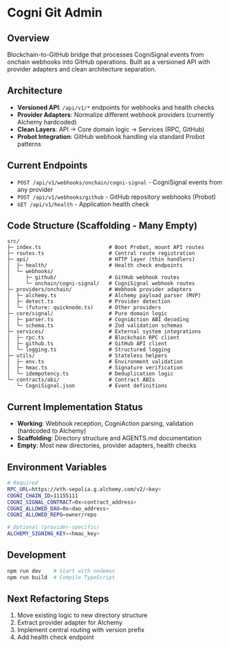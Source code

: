 # Cogni Git Admin

## Overview
Blockchain-to-GitHub bridge that processes CogniSignal events from onchain webhooks into GitHub operations. Built as a versioned API with provider adapters and clean architecture separation.

## Architecture
- **Versioned API**: `/api/v1/*` endpoints for webhooks and health checks
- **Provider Adapters**: Normalize different webhook providers (currently Alchemy hardcoded)
- **Clean Layers**: API → Core domain logic → Services (RPC, GitHub)
- **Probot Integration**: GitHub webhook handling via standard Probot patterns

## Current Endpoints
- `POST /api/v1/webhooks/onchain/cogni-signal` - CogniSignal events from any provider
- `POST /api/v1/webhooks/github` - GitHub repository webhooks (Probot)
- `GET /api/v1/health` - Application health check

## Code Structure (Scaffolding - Many Empty)
```
src/
├─ index.ts                      # Boot Probot, mount API routes
├─ routes.ts                     # Central route registration
├─ api/                          # HTTP layer (thin handlers)
│  ├─ health/                    # Health check endpoints
│  └─ webhooks/
│     ├─ github/                 # GitHub webhook routes
│     └─ onchain/cogni-signal/   # CogniSignal webhook routes
├─ providers/onchain/            # Webhook provider adapters
│  ├─ alchemy.ts                 # Alchemy payload parser (MVP)
│  ├─ detect.ts                  # Provider detection
│  └─ (future: quicknode.ts)     # Other providers
├─ core/signal/                  # Pure domain logic
│  ├─ parser.ts                  # CogniAction ABI decoding
│  └─ schema.ts                  # Zod validation schemas
├─ services/                     # External system integrations
│  ├─ rpc.ts                     # Blockchain RPC client
│  ├─ github.ts                  # GitHub API client
│  └─ logging.ts                 # Structured logging
├─ utils/                        # Stateless helpers
│  ├─ env.ts                     # Environment validation
│  ├─ hmac.ts                    # Signature verification
│  └─ idempotency.ts             # Deduplication logic
└─ contracts/abi/                # Contract ABIs
   └─ CogniSignal.json           # Event definitions
```

## Current Implementation Status
- **Working**: Webhook reception, CogniAction parsing, validation (hardcoded to Alchemy)
- **Scaffolding**: Directory structure and AGENTS.md documentation
- **Empty**: Most new directories, provider adapters, health checks

## Environment Variables
```bash
# Required
RPC_URL=https://eth-sepolia.g.alchemy.com/v2/<key>
COGNI_CHAIN_ID=11155111
COGNI_SIGNAL_CONTRACT=0x<contract_address>
COGNI_ALLOWED_DAO=0x<dao_address>
COGNI_ALLOWED_REPO=owner/repo

# Optional (provider-specific)
ALCHEMY_SIGNING_KEY=<hmac_key>
```

## Development
```bash
npm run dev    # Start with nodemon
npm run build  # Compile TypeScript
```

## Next Refactoring Steps
1. Move existing logic to new directory structure
2. Extract provider adapter for Alchemy
3. Implement central routing with version prefix
4. Add health check endpoint